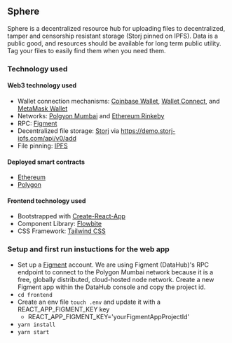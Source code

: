 ## Sphere

Sphere is a decentralized resource hub for uploading files to decentralized, tamper and censorship resistant storage (Storj pinned on IPFS). Data is a public good, and resources should be available for long term public utility. Tag your files to easily find them when you need them.

### Technology used

#### Web3 technology used

- Wallet connection mechanisms: [Coinbase Wallet](https://www.coinbase.com/wallet/developers), [Wallet Connect](https://walletconnect.com/), and [MetaMask Wallet](https://docs.metamask.io/guide/)
- Networks: [Polgyon Mumbai](https://docs.polygon.technology/docs/develop/network-details/network/) and [Ethereum Rinkeby](https://ethereum.org/en/developers/docs/networks/)
- RPC: [Figment](https://datahub.figment.io/)
- Decentralized file storage: [Storj](https://storj.io/) via https://demo.storj-ipfs.com/api/v0/add
- File pinning: [IPFS](https://ipfs.io/)

#### Deployed smart contracts

- [Ethereum](https://rinkeby.etherscan.io/address/0xebc499c6558C5B843292C208654D25dD1B4C0af5)
- [Polygon](https://mumbai.polygonscan.com/address/0xe92e2c072c0e9a7be958643ac5171fdda9cb7b3e)

#### Frontend technology used

- Bootstrapped with [Create-React-App](https://create-react-app.dev/)
- Component Library: [Flowbite](https://flowbite.com/docs/getting-started/react/)
- CSS Framework: [Tailwind CSS](https://tailwindcss.com/)

### Setup and first run instuctions for the web app

- Set up a [Figment](https://datahub.figment.io/) account. We are using Figment (DataHub)'s RPC endpoint to connect to the Polygon Mumbai network because it is a free, globally distributed, cloud-hosted node network. Create a new Figment app within the DataHub console and copy the project id.
- `cd frontend`
- Create an env file `touch .env` and update it with a REACT_APP_FIGMENT_KEY key
  - REACT_APP_FIGMENT_KEY='yourFigmentAppProjectId'
- `yarn install`
- `yarn start`
